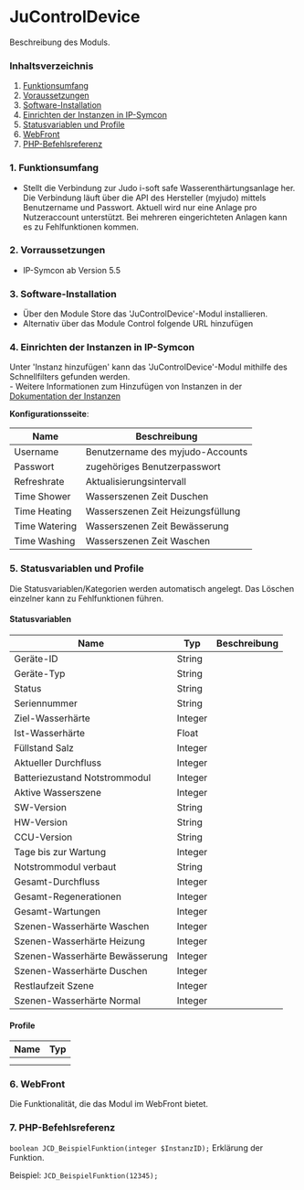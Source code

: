 # JuControlDevice
Beschreibung des Moduls.

### Inhaltsverzeichnis

1. [Funktionsumfang](#1-funktionsumfang)
2. [Voraussetzungen](#2-voraussetzungen)
3. [Software-Installation](#3-software-installation)
4. [Einrichten der Instanzen in IP-Symcon](#4-einrichten-der-instanzen-in-ip-symcon)
5. [Statusvariablen und Profile](#5-statusvariablen-und-profile)
6. [WebFront](#6-webfront)
7. [PHP-Befehlsreferenz](#7-php-befehlsreferenz)

### 1. Funktionsumfang

* Stellt die Verbindung zur Judo i-soft safe Wasserenthärtungsanlage her. Die Verbindung läuft über die API des Hersteller (myjudo) mittels Benutzername und Passwort. Aktuell wird nur eine Anlage pro Nutzeraccount unterstützt. Bei mehreren eingerichteten Anlagen kann es zu Fehlfunktionen kommen.

### 2. Vorraussetzungen

- IP-Symcon ab Version 5.5

### 3. Software-Installation

* Über den Module Store das 'JuControlDevice'-Modul installieren.
* Alternativ über das Module Control folgende URL hinzufügen

### 4. Einrichten der Instanzen in IP-Symcon

 Unter 'Instanz hinzufügen' kann das 'JuControlDevice'-Modul mithilfe des Schnellfilters gefunden werden.  
	- Weitere Informationen zum Hinzufügen von Instanzen in der [Dokumentation der Instanzen](https://www.symcon.de/service/dokumentation/konzepte/instanzen/#Instanz_hinzufügen)

__Konfigurationsseite__:

Name     		| Beschreibung
-----------------------	| ------------------
 Username        	|  Benutzername des myjudo-Accounts
 Passwort      		|  zugehöriges Benutzerpasswort
 Refreshrate		|  Aktualisierungsintervall
 Time Shower		|  Wasserszenen Zeit Duschen
 Time Heating		|  Wasserszenen Zeit Heizungsfüllung
 Time Watering		|  Wasserszenen Zeit Bewässerung
 Time Washing		|  Wasserszenen Zeit Waschen

### 5. Statusvariablen und Profile

Die Statusvariablen/Kategorien werden automatisch angelegt. Das Löschen einzelner kann zu Fehlfunktionen führen.

#### Statusvariablen

Name					| Typ     	| Beschreibung
---------------------------------------	| ------------- | ------------
 Geräte-ID				| String	|
 Geräte-Typ				| String	|
 Status					| String	|
 Seriennummer				| String	|
 Ziel-Wasserhärte			| Integer	|
 Ist-Wasserhärte			| Float		|
 Füllstand Salz				| Integer	|
 Aktueller Durchfluss			| Integer	|
 Batteriezustand Notstrommodul		| Integer	|
 Aktive Wasserszene			| Integer	|
 SW-Version				| String	|
 HW-Version				| String	|	
 CCU-Version				| String	|
 Tage bis zur Wartung			| Integer	|
 Notstrommodul verbaut			| String	|
 Gesamt-Durchfluss			| Integer	|
 Gesamt-Regenerationen			| Integer	|
 Gesamt-Wartungen			| Integer	|
 Szenen-Wasserhärte Waschen		| Integer	|
 Szenen-Wasserhärte Heizung		| Integer	|
 Szenen-Wasserhärte Bewässerung		| Integer	|
 Szenen-Wasserhärte Duschen		| Integer	|
 Restlaufzeit Szene			| Integer	|
 Szenen-Wasserhärte Normal		| Integer	|

#### Profile

Name   | Typ
------ | -------
       |
       |

### 6. WebFront

Die Funktionalität, die das Modul im WebFront bietet.

### 7. PHP-Befehlsreferenz

`boolean JCD_BeispielFunktion(integer $InstanzID);`
Erklärung der Funktion.

Beispiel:
`JCD_BeispielFunktion(12345);`
